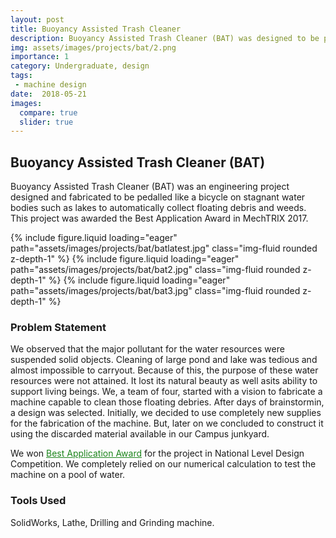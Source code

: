 ```yaml
---
layout: post
title: Buoyancy Assisted Trash Cleaner
description: Buoyancy Assisted Trash Cleaner (BAT) was designed to be pedalled like a bicycle on stagnant water bodies such as lakes to collect floating debris and weeds.
img: assets/images/projects/bat/2.png
importance: 1
category: Undergraduate, design
tags:
 - machine design
date:  2018-05-21
images:
  compare: true
  slider: true
---
```




## Buoyancy Assisted Trash Cleaner (BAT)

Buoyancy Assisted Trash Cleaner (BAT) was an engineering project designed and fabricated to be pedalled like a bicycle on stagnant water bodies such as lakes to automatically collect floating debris and weeds. This project was awarded the Best Application Award in MechTRIX 2017.

<swiper-container keyboard="true" navigation="true" pagination="true" pagination-clickable="true" pagination-dynamic-bullets="true" rewind="true">
  <swiper-slide>{% include figure.liquid loading="eager" path="assets/images/projects/bat/batlatest.jpg" class="img-fluid rounded z-depth-1" %}</swiper-slide>
  <swiper-slide>{% include figure.liquid loading="eager" path="assets/images/projects/bat/bat2.jpg" class="img-fluid rounded z-depth-1" %}</swiper-slide>
  <swiper-slide>{% include figure.liquid loading="eager" path="assets/images/projects/bat/bat3.jpg" class="img-fluid rounded z-depth-1" %}</swiper-slide>
</swiper-container>

### Problem Statement
We observed that the major pollutant for the water resources were suspended solid objects. Cleaning of large pond and lake was tedious and almost impossible to carryout. Because of this, the purpose of these water resources were not attained. It lost its natural beauty as well asits ability to support living beings. 
We, a team of four, started with a vision to fabricate a machine capable to clean those floating debries. After days of brainstormin, a design was selected. Initially, we decided to use completely new supplies for the fabrication of the machine. But, later on we concluded to construct it using the discarded material available in our Campus junkyard.

We won <span class="bigger" style="color: #017600e3;"><u>Best Application Award</u></span> for the project in National Level Design Competition. We completely relied on our numerical calculation to test the machine on a pool of water.
            
### Tools Used
SolidWorks, Lathe, Drilling and Grinding machine.




